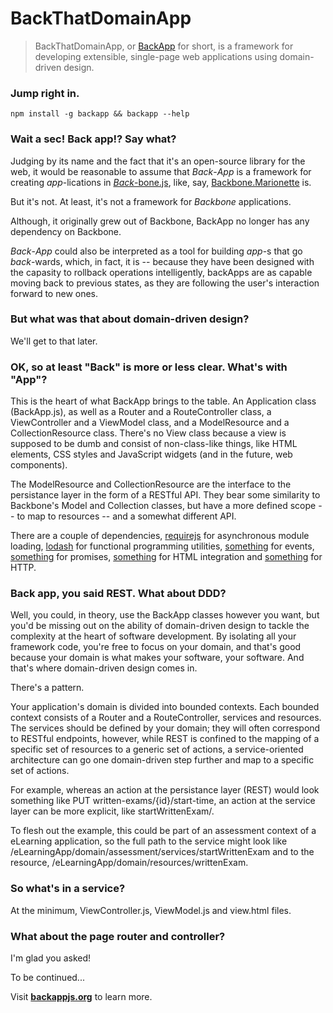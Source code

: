 BackThatDomainApp
================================================
> BackThatDomainApp, or [BackApp](http://toomanydaves.github.io/backapp) for short, is a framework for developing extensible, single-page web applications using domain-driven design.

### Jump right in. ###
`npm install -g backapp && backapp --help`

### Wait a sec! Back app!? Say what? ###
Judging by its name and the fact that it's an open-source library for the web, it would be reasonable to assume that *Back*-*App* is a framework for creating *app*-lications in [*Back*-bone.js](http://backbonejs.org), like, say, [Backbone.Marionette](http://) is.

But it's not. At least, it's not a framework for *Backbone* applications.

Although, it originally grew out of Backbone, BackApp no longer has any dependency on Backbone.

*Back*-*App* could also be interpreted as a tool for building *app*-s that go *back*-wards, which, in fact, it is -- because they have been designed with the capasity to rollback operations intelligently, backApps are as capable moving back to previous states, as they are following the user's interaction forward to new ones.

### But what was that about domain-driven design? ###
We'll get to that later.

### OK, so at least "Back" is more or less clear. What's with "App"? ###
This is the heart of what BackApp brings to the table. An Application class (BackApp.js), as well as a Router and a RouteController class, a ViewController and a ViewModel class, and a ModelResource and a CollectionResource class.
There's no View class because a view is supposed to be dumb and consist of non-class-like things, like HTML elements, CSS styles and JavaScript widgets (and in the future, web components).

The ModelResource and CollectionResource are the interface to the persistance layer in the form of a RESTful API. They bear some similarity to Backbone's Model and Collection classes, but have a more defined scope -- to map to resources -- and a somewhat different API.

There are a couple of dependencies, [requirejs](http://) for asynchronous module loading, [lodash](http://) for functional programming utilities, [something](http://) for events, [something](http://) for promises, [something](http://) for HTML integration and [something](http://) for HTTP.

### Back app, you said REST. What about DDD? ###
Well, you could, in theory, use the BackApp classes however you want, but you'd be missing out on the ability of domain-driven design to tackle the complexity at the heart of software development. By isolating all your framework code, you're free to focus on your domain, and that's good because your domain is what makes your software, your software. And that's where domain-driven design comes in.

There's a pattern.

Your application's domain is divided into bounded contexts. Each bounded context consists of a Router and a RouteController, services and resources. The services should be defined by your domain; they will often correspond to RESTful endpoints, however, while REST is confined to the mapping of a specific set of resources to a generic set of actions, a service-oriented architecture can go one domain-driven step further and map to a specific set of actions.

For example, whereas an action at the persistance layer (REST) would look something like PUT written-exams/{id}/start-time, an action at the service layer can be more explicit, like startWrittenExam/.

To flesh out the example, this could be part of an assessment context of a eLearning application, so the full path to the service might look like /eLearningApp/domain/assessment/services/startWrittenExam and to the resource, /eLearningApp/domain/resources/writtenExam.

### So what's in a service? ###
At the minimum, ViewController.js, ViewModel.js and view.html files.

### What about the page router and controller? ###
I'm glad you asked!

To be continued...

Visit **[backappjs.org](http://backappjs.org)** to learn more.
